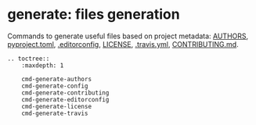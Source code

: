 # **generate**: files generation

Commands to generate useful files based on project metadata: [AUTHORS](cmd-generate-authors), [pyproject.toml](cmd-generate-config), [.editorconfig](cmd-generate-editorconfig), [LICENSE](cmd-generate-license), [.travis.yml](cmd-generate-travis), [CONTRIBUTING.md](cmd-generate-contributing).

```eval_rst
.. toctree::
    :maxdepth: 1

    cmd-generate-authors
    cmd-generate-config
    cmd-generate-contributing
    cmd-generate-editorconfig
    cmd-generate-license
    cmd-generate-travis
```

